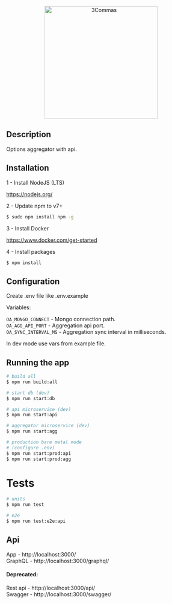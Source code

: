 <p style='text-align: center'>
  <img alt="3Commas" src="https://3commas.io/assets/bittrix_landing/logo-dc9cce06dcd7724e67eba910fdd0c93da89a13d3cd628f180fb689823fa9d0cc.svg" width='300px'>
</p>

## Description

Options aggregator with api.

## Installation
                
1 - Install NodeJS (LTS)

https://nodejs.org/

2 - Update npm to v7+

```bash
$ sudo npm install npm -g
```

3 - Install Docker

https://www.docker.com/get-started

4 - Install packages

```bash
$ npm install
```
              
## Configuration

Create .env file like .env.example

Variables:

`OA_MONGO_CONNECT` - Mongo connection path.  
`OA_AGG_API_PORT` - Aggregation api port.  
`OA_SYNC_INTERVAL_MS` - Aggregation sync interval in milliseconds.

In dev mode use vars from example file.

## Running the app

```bash
# build all
$ npm run build:all

# start db (dev)
$ npm run start:db

# api microservice (dev)
$ npm run start:api

# aggregator microservice (dev)
$ npm run start:agg

# production bare metal mode
# (configure .env)
$ npm run start:prod:api
$ npm run start:prod:agg
```
                        
# Tests

```bash
# units
$ npm run test

# e2e
$ npm run test:e2e:api 
```

## Api
                               
App - http://localhost:3000/   
GraphQL - http://localhost:3000/graphql/

#### Deprecated:

Rest api - http://localhost:3000/api/    
Swagger - http://localhost:3000/swagger/